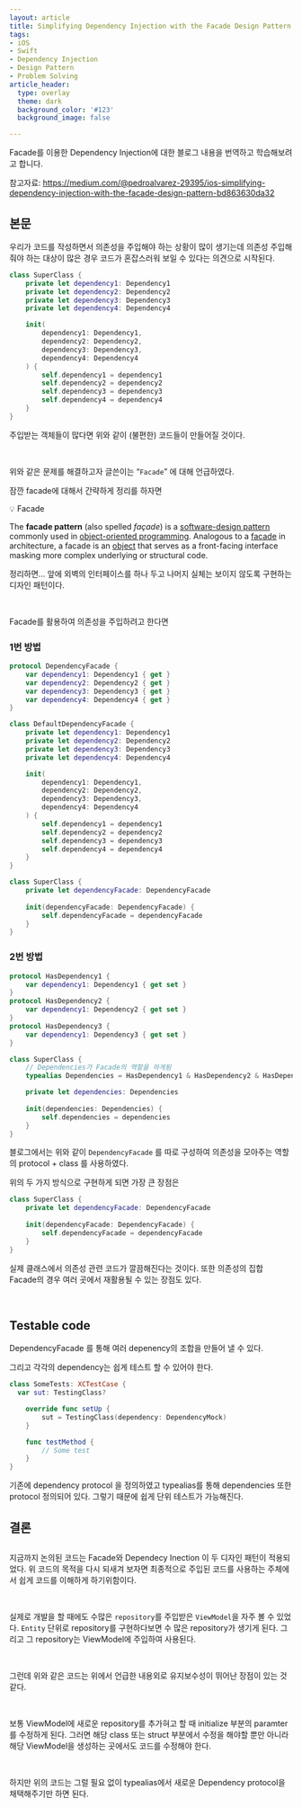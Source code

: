 ```yaml
---
layout: article
title: Simplifying Dependency Injection with the Facade Design Pattern (번역)
tags:
- iOS
- Swift
- Dependency Injection
- Design Pattern
- Problem Solving
article_header:
  type: overlay
  theme: dark
  background_color: '#123'
  background_image: false

---
```


Facade를 이용한 Dependency Injection에 대한 블로그 내용을 번역하고 학습해보려고 합니다.

<!--more-->

참고자료: https://medium.com/@pedroalvarez-29395/ios-simplifying-dependency-injection-with-the-facade-design-pattern-bd863630da32


## 본문
우리가 코드를 작성하면서 의존성을 주입해야 하는 상황이 많이 생기는데 의존성 주입해줘야 하는 대상이 많은 경우 코드가 혼잡스러워 보일 수 있다는 의견으로 시작된다. 

```swift
class SuperClass {
	private let dependency1: Dependency1
	private let dependency2: Dependency2
	private let dependency3: Dependency3
	private let dependency4: Dependency4

	init(
		dependency1: Dependency1,
		dependency2: Dependency2,
		dependency3: Dependency3,
		dependency4: Dependency4
	) {
		self.dependency1 = dependency1
		self.dependency2 = dependency2
		self.dependency3 = dependency3
		self.dependency4 = dependency4
	}
}
```
주입받는 객체들이 많다면 위와 같이 (불편한) 코드들이 만들어질 것이다. 

<br>

위와 같은 문제를 해결하고자 글쓴이는 “`Facade`” 에 대해 언급하였다. 

잠깐 facade에 대해서 간략하게 정리를 하자면 

<aside>
💡 Facade

The **facade pattern** (also spelled *façade*) is a [software-design pattern](https://en.wikipedia.org/wiki/Software_design_pattern) commonly used in [object-oriented programming](https://en.wikipedia.org/wiki/Object-oriented_programming). Analogous to a [facade](https://en.wikipedia.org/wiki/Facade) in architecture, a facade is an [object](https://en.wikipedia.org/wiki/Object_(computer_science)) that serves as a front-facing interface masking more complex underlying or structural code.

정리하면… 앞에 외벽의 인터페이스를 하나 두고 나머지 실체는 보이지 않도록 구현하는 디자인 패턴이다.

</aside>

<br>

Facade를 활용하여 의존성을 주입하려고 한다면

### 1번 방법

```swift
protocol DependencyFacade {
	var dependency1: Dependency1 { get }
	var dependency2: Dependency2 { get }
	var dependency3: Dependency3 { get }
	var dependency4: Dependency4 { get }
}

class DefaultDependencyFacade {
	private let dependency1: Dependency1
	private let dependency2: Dependency2
	private let dependency3: Dependency3
	private let dependency4: Dependency4

	init(
		dependency1: Dependency1,
		dependency2: Dependency2,
		dependency3: Dependency3,
		dependency4: Dependency4
	) {
		self.dependency1 = dependency1
		self.dependency2 = dependency2
		self.dependency3 = dependency3
		self.dependency4 = dependency4
	}
}

class SuperClass {
	private let dependencyFacade: DependencyFacade
	
	init(dependencyFacade: DependencyFacade) {
		self.dependencyFacade = dependencyFacade
	}
}
```

### 2번 방법

```swift
protocol HasDependency1 { 
	var dependency1: Dependency1 { get set } 
}
protocol HasDependency2 { 
	var dependency1: Dependency2 { get set } 
} 
protocol HasDependency3 { 
	var dependency1: Dependency3 { get set } 
} 

class SuperClass {
	// Dependencies가 Facade의 역할을 하게됨
	typealias Dependencies = HasDependency1 & HasDependency2 & HasDependency3

	private	let dependencies: Dependencies
	
	init(dependencies: Dependencies) {
		self.dependencies = dependencies
	}
}
```

블로그에서는 위와 같이 `DependencyFacade` 를 따로 구성하여 의존성을 모아주는 역할의 protocol + class 를 사용하였다. 

위의 두 가지 방식으로 구현하게 되면 가장 큰 장점은

```swift
class SuperClass {
	private let dependencyFacade: DependencyFacade
	
	init(dependencyFacade: DependencyFacade) {
		self.dependencyFacade = dependencyFacade
	}
}
```

실제 클래스에서 의존성 관련 코드가 깔끔해진다는 것이다. 또한 의존성의 집합 Facade의 경우 여러 곳에서 재활용될 수 있는 장점도 있다. 

<br>

## Testable code

DependencyFacade 를 통해 여러 depenency의 조합을 만들어 낼 수 있다. 

그리고 각각의 dependency는 쉽게 테스트 할 수 있어야 한다. 

```swift
class SomeTests: XCTestCase {
  var sut: TestingClass?

	override func setUp {
		sut = TestingClass(dependency: DependencyMock)
	}

	func testMethod {
		// Some test
	}
}
```

기존에 dependency protocol 을 정의하였고 typealias를 통해 dependencies 또한 protocol 정의되어 있다. 그렇기 때문에 쉽게 단위 테스트가 가능해진다. 

## 결론

## 

지금까지 논의된 코드는 Facade와 Dependecy Inection 이 두 디자인 패턴이 적용되었다. 위 코드의 목적을 다시 되새겨 보자면 최종적으로 주입된 코드를 사용하는 주체에서 쉽게 코드를 이해하게 하기위함이다.

<br>

실제로 개발을 할 때에도 수많은 `repository`를 주입받은 `ViewModel`을 자주 볼 수 있었다. `Entity` 단위로 repository를 구현하다보면 수 많은 repository가 생기게 된다. 그리고 그 repository는 ViewModel에 주입하여 사용된다. 

<br>

그런데 위와 같은 코드는 위에서 언급한 내용외로 유지보수성이 뛰어난 장점이 있는 것 같다.

<br>

보통 ViewModel에 새로운 repository를 추가혀고 할 때 initialize 부분의 paramter를 수정하게 된다. 그러면 해당 class 또는 struct 부분에서 수정을 해야할 뿐만 아니라 해당 ViewModel을 생성하는 곳에서도 코드를 수정해야 한다. 

<br>

하지만 위의 코드는 그럴 필요 없이 typealias에서 새로운 Dependency protocol을 채택해주기만 하면 된다.